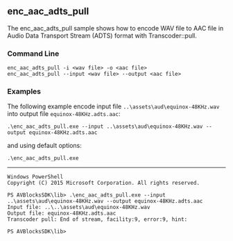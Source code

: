 ## enc_aac_adts_pull

The enc_aac_adts_pull sample shows how to encode WAV file to AAC file in Audio Data Transport Stream (ADTS) format with Transcoder::pull.

### Command Line

~~~ shell
enc_aac_adts_pull -i <wav file> -o <aac file>
enc_aac_adts_pull --input <wav file> --output <aac file>
~~~

###	Examples

The following example encode input file `..\assets\aud\equinox-48KHz.wav` into output file `equinox-48KHz.adts.aac`:

~~~ shell
.\enc_aac_adts_pull.exe --input ..\assets\aud\equinox-48KHz.wav --output equinox-48KHz.adts.aac
~~~

and using default options:
~~~ shell
.\enc_aac_adts_pull.exe
~~~
***
~~~ shell
Windows PowerShell
Copyright (C) 2015 Microsoft Corporation. All rights reserved.

PS AVBlocksSDK\lib> .\enc_aac_adts_pull.exe --input ..\assets\aud\equinox-48KHz.wav --output equinox-48KHz.adts.aac
Input file: ..\..\assets\aud\equinox-48KHz.wav
Output file: equinox-48KHz.adts.aac
Transcoder pull: End of stream, facility:9, error:9, hint:

PS AVBlocksSDK\lib>
~~~ 
